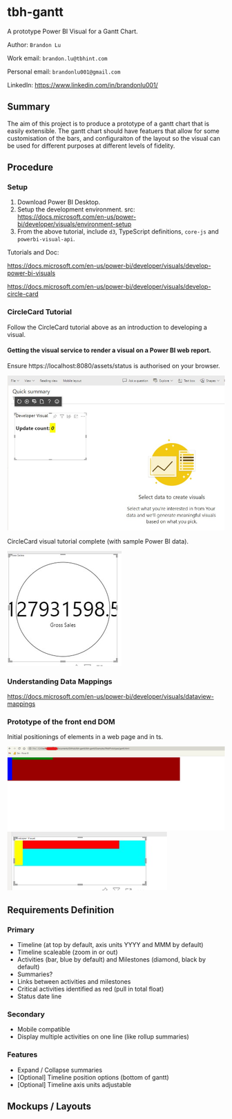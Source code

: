 # tbh-gantt
A prototype Power BI Visual for a Gantt Chart.

Author: `Brandon Lu`

Work email: `brandon.lu@tbhint.com`

Personal email: `brandonlu001@gmail.com`

LinkedIn: https://www.linkedin.com/in/brandonlu001/

## Summary
The aim of this project is to produce a prototype of a gantt chart that is easily extensible.
The gantt chart should have featuers that allow for some customisation of the bars, and configuraiton of the layout so the visual can be used for different purposes at different levels of fidelity.

## Procedure
### Setup
1. Download Power BI Desktop.
1. Setup the development environment. src: https://docs.microsoft.com/en-us/power-bi/developer/visuals/environment-setup
1. From the above tutorial, include `d3`, TypeScript definitions, `core-js` and `powerbi-visual-api`.

Tutorials and Doc:

https://docs.microsoft.com/en-us/power-bi/developer/visuals/develop-power-bi-visuals

https://docs.microsoft.com/en-us/power-bi/developer/visuals/develop-circle-card

### CircleCard Tutorial
Follow the CircleCard tutorial above as an introduction to developing a visual.

#### Getting the visual service to render a visual on a Power BI web report.

Ensure https://localhost:8080/assets/status is authorised on your browser.

![Successful blank visual displaying in a report.](readme-assets/000-SuccessInitialDeveloperVisual.jpg)

CircleCard visual tutorial complete (with sample Power BI data).

![The end result of the CircleCard tutorial.](readme-assets/001-CircleCardComplete.jpg)

### Understanding Data Mappings

https://docs.microsoft.com/en-us/power-bi/developer/visuals/dataview-mappings

### Prototype of the front end DOM

Initial positionings of elements in a web page and in ts.

![Web area mappings](readme-assets/003-webPositioningExperiment.jpg)
![TS visual area mappings](readme-assets/002-tsPositioningExperiment.jpg)

## Requirements Definition

### Primary

- Timeline (at top by default, axis units YYYY and MMM by default)
- Timeline scaleable (zoom in or out)
- Activities (bar, blue by default) and Milestones (diamond, black by default)
- Summaries?
- Links between activities and milestones
- Critical activities identified as red (pull in total float)
- Status date line

### Secondary

- Mobile compatible
- Display multiple activities on one line (like rollup summaries)

### Features

- Expand / Collapse summaries
- [Optional] Timeline position options (bottom of gantt)
- [Optional] Timeline axis units adjustable

## Mockups / Layouts
